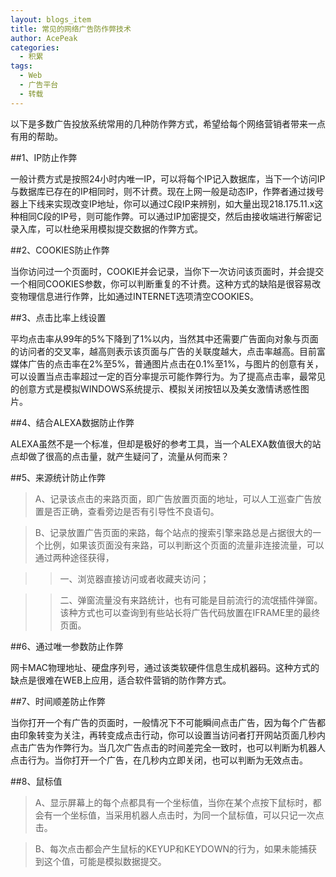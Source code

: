 ```yaml
---
layout: blogs_item
title: 常见的网络广告防作弊技术
author: AcePeak
categories:
  - 积累
tags:
  - Web
  - 广告平台
  - 转载
---
```


以下是多数广告投放系统常用的几种防作弊方式，希望给每个网络营销者带来一点有用的帮助。


##1、IP防止作弊

一般计费方式是按照24小时内唯一IP，可以将每个IP记入数据库，当下一个访问IP与数据库已存在的IP相同时，则不计费。现在上网一般是动态IP，作弊者通过拨号器上下线来实现改变IP地址，你可以通过C段IP来辨别，如大量出现218.175.11.x这种相同C段的IP号，则可能作弊。可以通过IP加密提交，然后由接收端进行解密记录入库，可以杜绝采用模拟提交数据的作弊方式。


##2、COOKIES防止作弊

当你访问过一个页面时，COOKIE并会记录，当你下一次访问该页面时，并会提交一个相同COOKIES参数，你可以判断重复的不计费。这种方式的缺陷是很容易改变物理信息进行作弊，比如通过INTERNET选项清空COOKIES。


##3、点击比率上线设置

平均点击率从99年的5%下降到了1%以内，当然其中还需要广告面向对象与页面的访问者的交叉率，越高则表示该页面与广告的关联度越大，点击率越高。目前富媒体广告的点击率在2%至5%，普通图片点击在0.1%至1%，与图片的创意有关，可以设置当点击率超过一定的百分率提示可能作弊行为。为了提高点击率，最常见的创意方式是模拟WINDOWS系统提示、模拟关闭按钮以及美女激情诱惑性图片。


##4、结合ALEXA数据防止作弊

ALEXA虽然不是一个标准，但却是极好的参考工具，当一个ALEXA数值很大的站点却做了很高的点击量，就产生疑问了，流量从何而来？


##5、来源统计防止作弊

> A、记录该点击的来路页面，即广告放置页面的地址，可以人工巡查广告放置是否正确，查看旁边是否有引导性不良语句。

> B、记录放置广告页面的来路，每个站点的搜索引擎来路总是占据很大的一个比例，如果该页面没有来路，可以判断这个页面的流量非连接流量，可以通过两种途径获得，

>> 一、浏览器直接访问或者收藏夹访问；

>> 二、弹窗流量没有来路统计，也有可能是目前流行的流氓插件弹窗。该种方式也可以查询到有些站长将广告代码放置在IFRAME里的最终页面。


##6、通过唯一参数防止作弊

网卡MAC物理地址、硬盘序列号，通过该类软硬件信息生成机器码。这种方式的缺点是很难在WEB上应用，适合软件营销的防作弊方式。


##7、时间顺差防止作弊

当你打开一个有广告的页面时，一般情况下不可能瞬间点击广告，因为每个广告都由印象转变为关注，再转变成点击行动，你可以设置当访问者打开网站页面几秒内点击广告为作弊行为。当几次广告点击的时间差完全一致时，也可以判断为机器人点击行为。当你打开一个广告，在几秒内立即关闭，也可以判断为无效点击。


##8、鼠标值

> A、显示屏幕上的每个点都具有一个坐标值，当你在某个点按下鼠标时，都会有一个坐标值，当采用机器人点击时，为同一个鼠标值，可以只记一次点击。

> B、每次点击都会产生鼠标的KEYUP和KEYDOWN的行为，如果未能捕获到这个值，可能是模拟数据提交。
